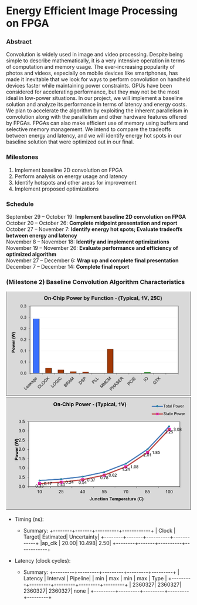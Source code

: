 # Energy Efficient Image Processing on FPGA

### Abstract
Convolution is widely used in image and video processing. Despite being simple to describe mathematically, it is a very intensive operation in terms of computation and memory usage. The ever-increasing popularity of photos and videos, especially on mobile devices like smartphones, has made it inevitable that we look for ways to perform convolution on handheld devices faster while maintaining power constraints. GPUs have been considered for accelerating performance, but they may not be the most ideal in low-power situations. In our project, we will implement a baseline solution and analyze its performance in terms of latency and energy costs. We plan to accelerate the algorithm by exploiting the inherent parallelism in convolution along with the parallelism and other hardware features offered by FPGAs. FPGAs can also make efficient use of memory using buffers and selective memory management. We intend to compare the tradeoffs between energy and latency, and we will identify energy hot spots in our baseline solution that were optimized out in our final.

### Milestones 
1. Implement baseline 2D convolution on FPGA
2. Perform analysis on energy usage and latency
3. Identify hotspots and other areas for improvement
4. Implement proposed optimizations

### Schedule
September 29 – October 19: **Implement baseline 2D convolution on FPGA**\
October 20 – October 26: **Complete midpoint presentation and report**\
October 27 – November 7: **Identify energy hot spots; Evaluate tradeoffs between energy and latency**\
November 8 – November 18: **Identify and implement optimizations**\
November 19 – November 26: **Evaluate performance and efficiency of optimized algorithm**\
November 27 – December 6: **Wrap up and complete final presentation**\
December 7 – December 14: **Complete final report**

### (Milestone 2) Baseline Convolution Algorithm Characteristics
![alt text](https://github.com/sandybisaria/743castle/blob/master/checkpoint/on-chip_power_by_function.PNG)
![alt text](https://github.com/sandybisaria/743castle/blob/master/checkpoint/on-chip_power_vs_temperature.PNG)
+ Timing (ns): 
    * Summary: 
    +--------+-------+----------+------------+
    |  Clock | Target| Estimated| Uncertainty|
    +--------+-------+----------+------------+
    |ap_clk  |  20.00|    10.498|        2.50|
    +--------+-------+----------+------------+

+ Latency (clock cycles): 
    * Summary: 
    +---------+---------+---------+---------+---------+
    |      Latency      |      Interval     | Pipeline|
    |   min   |   max   |   min   |   max   |   Type  |
    +---------+---------+---------+---------+---------+
    |  2360327|  2360327|  2360327|  2360327|   none  |
    +---------+---------+---------+---------+---------+
